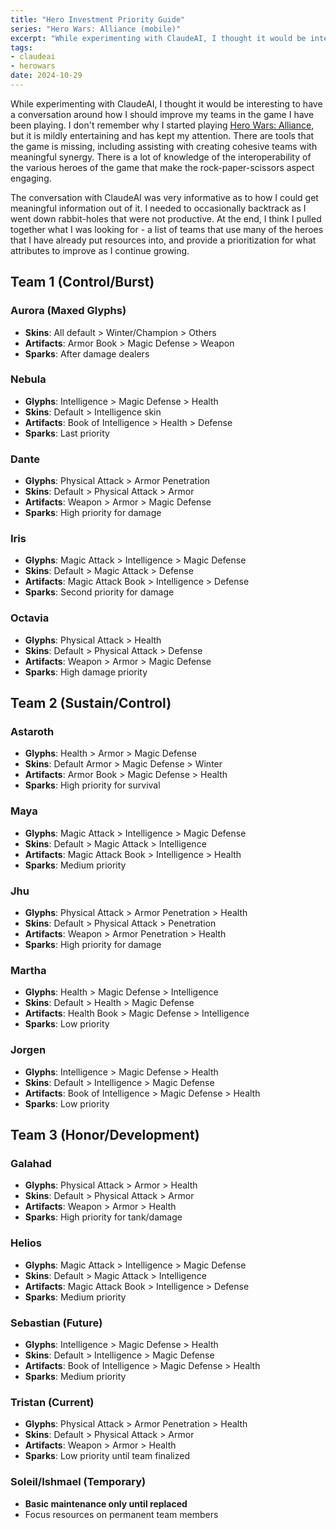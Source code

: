 ```yaml
---
title: "Hero Investment Priority Guide"
series: "Hero Wars: Alliance (mobile)"
excerpt: "While experimenting with ClaudeAI, I thought it would be interesting to have a conversation around how I should improve my teams in the game I have been playing."
tags:
- claudeai
- herowars
date: 2024-10-29
---
```


While experimenting with ClaudeAI, I thought it would be interesting to have a conversation around how I should improve my teams in the game I have been playing. I don't remember why I started playing [Hero Wars: Alliance](https://play.google.com/store/apps/details?id=com.nexters.herowars&pcampaignid=web_share), but it is mildly entertaining and has kept my attention. There are tools that the game is missing, including assisting with creating cohesive teams with meaningful synergy. There is a lot of knowledge of the interoperability of the various heroes of the game that make the rock-paper-scissors aspect engaging.

The conversation with ClaudeAI was very informative as to how I could get meaningful information out of it. I needed to occasionally backtrack as I went down rabbit-holes that were not productive. At the end, I think I pulled together what I was looking for - a list of teams that use many of the heroes that I have already put resources into, and provide a prioritization for what attributes to improve as I continue growing.

## Team 1 (Control/Burst)

### Aurora (Maxed Glyphs)
- **Skins**: All default > Winter/Champion > Others
- **Artifacts**: Armor Book > Magic Defense > Weapon
- **Sparks**: After damage dealers

### Nebula
- **Glyphs**: Intelligence > Magic Defense > Health
- **Skins**: Default > Intelligence skin
- **Artifacts**: Book of Intelligence > Health > Defense
- **Sparks**: Last priority

### Dante
- **Glyphs**: Physical Attack > Armor Penetration
- **Skins**: Default > Physical Attack > Armor
- **Artifacts**: Weapon > Armor > Magic Defense
- **Sparks**: High priority for damage

### Iris
- **Glyphs**: Magic Attack > Intelligence > Magic Defense
- **Skins**: Default > Magic Attack > Defense
- **Artifacts**: Magic Attack Book > Intelligence > Defense
- **Sparks**: Second priority for damage

### Octavia
- **Glyphs**: Physical Attack > Health
- **Skins**: Default > Physical Attack > Defense
- **Artifacts**: Weapon > Armor > Magic Defense
- **Sparks**: High damage priority

## Team 2 (Sustain/Control)

### Astaroth
- **Glyphs**: Health > Armor > Magic Defense
- **Skins**: Default Armor > Magic Defense > Winter
- **Artifacts**: Armor Book > Magic Defense > Health
- **Sparks**: High priority for survival

### Maya
- **Glyphs**: Magic Attack > Intelligence > Magic Defense
- **Skins**: Default > Magic Attack > Intelligence
- **Artifacts**: Magic Attack Book > Intelligence > Health
- **Sparks**: Medium priority

### Jhu
- **Glyphs**: Physical Attack > Armor Penetration > Health
- **Skins**: Default > Physical Attack > Penetration
- **Artifacts**: Weapon > Armor Penetration > Health
- **Sparks**: High priority for damage

### Martha
- **Glyphs**: Health > Magic Defense > Intelligence
- **Skins**: Default > Health > Magic Defense
- **Artifacts**: Health Book > Magic Defense > Intelligence
- **Sparks**: Low priority

### Jorgen
- **Glyphs**: Intelligence > Magic Defense > Health
- **Skins**: Default > Intelligence > Magic Defense
- **Artifacts**: Book of Intelligence > Magic Defense > Health
- **Sparks**: Low priority

## Team 3 (Honor/Development)

### Galahad
- **Glyphs**: Physical Attack > Armor > Health
- **Skins**: Default > Physical Attack > Armor
- **Artifacts**: Weapon > Armor > Health
- **Sparks**: High priority for tank/damage

### Helios
- **Glyphs**: Magic Attack > Intelligence > Magic Defense
- **Skins**: Default > Magic Attack > Intelligence
- **Artifacts**: Magic Attack Book > Intelligence > Defense
- **Sparks**: Medium priority

### Sebastian (Future)
- **Glyphs**: Intelligence > Magic Defense > Health
- **Skins**: Default > Intelligence > Magic Defense
- **Artifacts**: Book of Intelligence > Magic Defense > Health
- **Sparks**: Medium priority

### Tristan (Current)
- **Glyphs**: Physical Attack > Armor Penetration > Health
- **Skins**: Default > Physical Attack > Armor
- **Artifacts**: Weapon > Armor > Health
- **Sparks**: Low priority until team finalized

### Soleil/Ishmael (Temporary)
- **Basic maintenance only until replaced**
- Focus resources on permanent team members